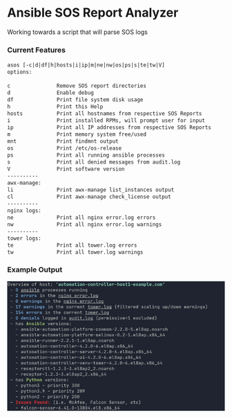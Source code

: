 # Ansible SOS Report Analyzer
Working towards a script that will parse SOS logs

### Current Features
```
asos [-c|d|df|h|hosts|i|ip|m|ne|nw|os|ps|s|te|tw|V]
options:

c               Remove SOS report directories
d               Enable debug
df              Print file system disk usage
h               Print this Help
hosts           Print all hostnames from respective SOS Reports
i               Print installed RPMs, will prompt user for input
ip              Print all IP addresses from respective SOS Reports
m               Print memory system free/used
mnt             Print findmnt output
os              Print /etc/os-release
ps              Print all running ansible processes
s               Print all denied messages from audit.log
V               Print software version
----------
awx-manage:
li              Print awx-manage list_instances output
cl              Print awx-manage check_license output
----------
nginx logs:
ne              Print all nginx error.log errors
nw              Print all nginx error.log warnings
----------
tower logs:
te              Print all tower.log errors
tw              Print all tower.log warnings
```
### Example Output
![Alt text](https://github.com/henson-josh/sos_script/blob/main/misc/asos-output.png)
